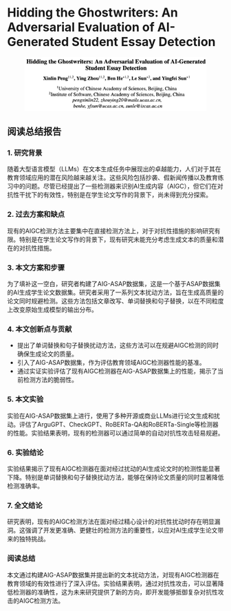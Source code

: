 # Hidding the Ghostwriters: An Adversarial Evaluation of AI-Generated Student Essay Detection

<figure><img src="../.gitbook/assets/image (2) (1) (1) (1) (1) (1) (1) (1) (1) (1) (1) (1) (1) (1) (1) (1) (1) (1) (1) (1) (1) (1) (1) (1) (1) (1) (1) (1) (1) (1) (1) (1) (1) (1) (1) (1) (1) (1) (1).png" alt=""><figcaption></figcaption></figure>

## 阅读总结报告

### 1. 研究背景

随着大型语言模型（LLMs）在文本生成任务中展现出的卓越能力，人们对于其在教育领域应用的潜在风险越来越关注。这些风险包括抄袭、假新闻传播以及教育练习中的问题。尽管已经提出了一些检测器来识别AI生成内容（AIGC），但它们在对抗性干扰下的有效性，特别是在学生论文写作的背景下，尚未得到充分探索。

### 2. 过去方案和缺点

现有的AIGC检测方法主要集中在直接检测方法上，对于对抗性措施的影响研究有限。特别是在学生论文写作的背景下，现有研究未能充分考虑生成文本的质量和潜在的对抗性措施。

### 3. 本文方案和步骤

为了填补这一空白，研究者构建了AIG-ASAP数据集，这是一个基于ASAP数据集的AI生成学生论文数据集。研究者采用了一系列文本扰动方法，旨在生成高质量的论文同时规避检测。这些方法包括文章改写、单词替换和句子替换，以在不同粒度上改变原始生成模型的输出分布。

### 4. 本文创新点与贡献

* 提出了单词替换和句子替换扰动方法，这些方法可以在规避AIGC检测的同时确保生成论文的质量。
* 引入了AIG-ASAP数据集，作为评估教育领域AIGC检测器性能的基准。
* 通过实证实验评估了现有AIGC检测器在AIG-ASAP数据集上的性能，揭示了当前检测方法的脆弱性。

### 5. 本文实验

实验在AIG-ASAP数据集上进行，使用了多种开源或商业LLMs进行论文生成和扰动。评估了ArguGPT、CheckGPT、RoBERTa-QA和RoBERTa-Single等检测器的性能。实验结果表明，现有的检测器可以通过简单的自动对抗性攻击轻易规避。

### 6. 实验结论

实验结果揭示了现有AIGC检测器在面对经过扰动的AI生成论文时的检测性能显著下降。特别是单词替换和句子替换扰动方法，能够在保持论文质量的同时显著降低检测准确率。

### 7. 全文结论

研究表明，现有的AIGC检测方法在面对经过精心设计的对抗性扰动时存在明显漏洞。这强调了开发更准确、更健壮的检测方法的重要性，以应对AI生成学生论文带来的独特挑战。

### 阅读总结

本文通过构建AIG-ASAP数据集并提出新的文本扰动方法，对现有AIGC检测器在教育领域的有效性进行了深入评估。实验结果表明，通过对抗性攻击，可以显著降低检测器的准确性，这为未来研究提供了新的方向，即开发能够抵御复杂对抗性攻击的AIGC检测方法。
